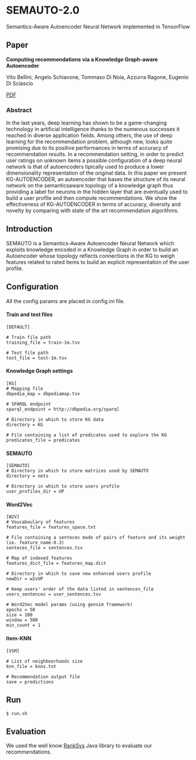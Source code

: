 # SEMAUTO-2.0
Semantics-Aware Autoencoder Neural Network implemented in TensorFlow

## Paper
**Computing recommendations via a Knowledge Graph-aware Autoencoder**

Vito Bellini, Angelo Schiavone, Tommaso Di Noia, Azzurra Ragone, Eugenio Di Sciascio

[PDF](https://arxiv.org/abs/1807.05006)

### Abstract
In the last years, deep learning has shown to be a game-changing technology in artificial intelligence thanks to the numerous successes it reached in diverse application fields. Among others, the use of deep learning for the recommendation problem, although new, looks quite promising due to its positive performances in terms of accuracy of recommendation results. In a
recommendation setting, in order to predict user ratings on unknown items a possible configuration of a deep neural network is that of autoencoders tipically used to produce a lower dimensionality representation of the original
data. In this paper we present KG-AUTOENCODER, an autoencoder that bases the structure of its neural network on the semanticsaware topology of a knowledge graph thus providing a label for neurons in the hidden layer that are
eventually used to build a user profile and then compute recommendations. We show the effectiveness of KG-AUTOENCODER in terms of accuracy, diversity and novelty by comparing with state of the art recommendation algorithms.

## Introduction

SEMAUTO is a Semantics-Aware Autoencoder Neural Network which exploits knowledge encoded in a Knowledge Graph in order to build an Autoencoder whose topology reflects connections in the KG to weigh features related to rated items to build an explicit representation of the user profile.

## Configuration

All the config params are placed in config.ini file.

#### Train and test files
```
[DEFAULT]

# Train file path
training_file = train-1m.tsv

# Test file path
test_file = test-1m.tsv
```

#### Knowledge Graph settings
```
[KG]
# Mapping file
dbpedia_map = dbpediamap.tsv

# SPARQL endpoint
sparql_endpoint = http://dbpedia.org/sparql

# Directory in which to store KG data
directory = KG

# File containing a list of predicates used to explore the KG
predicates_file = predicates
```

#### SEMAUTO
```
[SEMAUTO]
# Directory in which to store matrices used by SEMAUTO
directory = nets

# Directory in which to store users profile
user_profiles_dir = UP
```

#### Word2Vec
```
[W2V]
# Voucaboulary of features
features_file = features_space.txt

# File containing a senteces made of pairs of feature and its weight (ie. feature_name-0.3)
senteces_file = sentences.tsv

# Map of indexed features
features_dict_file = features_map.dict

# Directory in which to save new enhanced users profile
newDir = w2vUP

# Keep users' order of the data listed in sentences_file
users_sentences = user_sentences.tsv

# Word2Vec model params (using gensim framework)
epochs = 50
size = 100
window = 500
min_count = 1
```

#### Item-KNN
```
[VSM]

# List of neighboorhoods size
knn_file = knns.txt

# Recommendation output file
save = predictions
```
## Run

```
$ run.sh
```

## Evaluation

We used the well know [RankSys](https://github.com/RankSys/RankSys) Java library to evaluate our recommendations.
